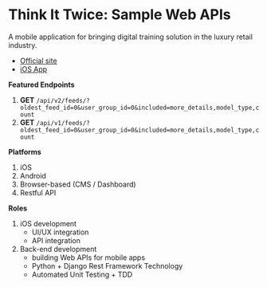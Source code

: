 # Think It Twice: Sample Web APIs

A mobile application for bringing digital training solution in the luxury retail industry.

* [Official site](https://youralbert.com/)
* [iOS App](https://apps.apple.com/ph/app/albert-daily-feed/id1193114829)

**Featured Endpoints**

1. **GET** `/api/v2/feeds/?oldest_feed_id=0&user_group_id=0&included=more_details,model_type,count`
2. **GET** `/api/v1/feeds/?oldest_feed_id=0&user_group_id=0&included=more_details,model_type,count`

**Platforms**

1. iOS
2. Android
3. Browser-based (CMS / Dashboard)
4. Restful API

**Roles**

1. iOS development
	* UI/UX integration
	* API integration
2. Back-end development
	* building Web APIs for mobile apps
	* Python + Django Rest Framework Technology
	* Automated Unit Testing + TDD

